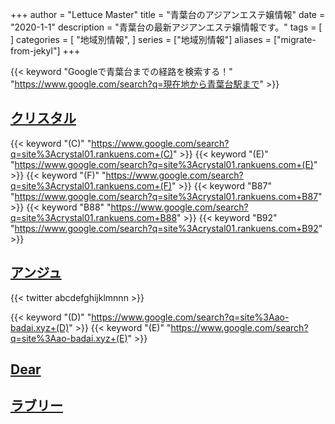 +++
author = "Lettuce Master"
title = "青葉台のアジアンエステ嬢情報"
date = "2020-1-1"
description = "青葉台の最新アジアンエステ嬢情報です。"
tags = [
]
categories = [
    "地域別情報",
]
series = ["地域別情報"]
aliases = ["migrate-from-jekyl"]
+++

{{< keyword "Googleで青葉台までの経路を検索する！" "https://www.google.com/search?q=現在地から青葉台駅まで" >}}

## [クリスタル](http://crystal01.rankuens.com/)
{{< keyword "(C)" "https://www.google.com/search?q=site%3Acrystal01.rankuens.com+(C)" >}} {{< keyword "(E)" "https://www.google.com/search?q=site%3Acrystal01.rankuens.com+(E)" >}} {{< keyword "(F)" "https://www.google.com/search?q=site%3Acrystal01.rankuens.com+(F)" >}} {{< keyword "B87" "https://www.google.com/search?q=site%3Acrystal01.rankuens.com+B87" >}} {{< keyword "B88" "https://www.google.com/search?q=site%3Acrystal01.rankuens.com+B88" >}} {{< keyword "B92" "https://www.google.com/search?q=site%3Acrystal01.rankuens.com+B92" >}} 

## [アンジュ](https://ao-badai.xyz/)


{{< twitter abcdefghijklmnnn >}}

{{< keyword "(D)" "https://www.google.com/search?q=site%3Aao-badai.xyz+(D)" >}} {{< keyword "(E)" "https://www.google.com/search?q=site%3Aao-badai.xyz+(E)" >}} 

## [Dear](http://hfmn4.xyz/)


## [ラブリー](http://www.olth8.xyz/)


